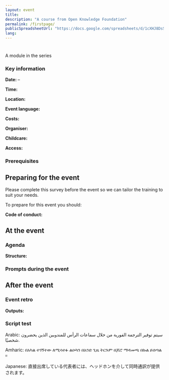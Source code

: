 ```yaml
---
layout: event
title: 
description: "A course from Open Knowledge Foundation"
permalink: /firstpage/
publicSpreadsheetUrl: "https://docs.google.com/spreadsheets/d/1cXHJ8DsS7kndV2xfdR48RNx1s2ySxOOH92EQIIa6-Wc/edit?usp=sharing"
lang: 
---
```



<h1 id="event_title"></h1>
<p class="series-title">A module in the  <span class="series"><a href="{{ site.baseurl }}/series-gis"><span id="event_series"></span></a></span> series</p>
<p><strong id="event_summary"></strong>
<p id="event_facilitators" class="facilitators"></p>
<div id="event_livestreamshow">
<div id="event_livestream"></div>
</div>
<div class="event-details-key-info-panel">
<h3>Key information</h3>
<p><strong>Date: </strong><span id="event_startdate"></span>
<span id="event_enddateshow">
<span>–</span><span id="event_enddate"></span>
</span>
</p>
<p class="event-timing"><strong>Time: </strong><span id="event_timing"></span></p>
<p><strong>Location: </strong><span id="event_location"></span></p>
<p><strong>Event language: </strong><span id="event_language"></span></p>

<p><strong>Costs: </strong><span id="event_costs"></span></p>
<p><strong>Organiser: </strong><span id="event_organiser"></span></p>
<p><strong>Childcare: </strong><span id="event_childcare"></span></p>
<p><strong>Access: </strong><span id="event_access"></span></p>

</div>
<div id="event_background"></div>
<h3>Prerequisites</h3>
<p id="event_prerequisites"></p>
<h2>Preparing for the event</h2>
<div id="event_presurveyshow">
<p>Please complete this survey before the event so we can tailor the training to suit your needs.</p>
<p><span id="event_presurvey"></span></p>
</div>
<p>To prepare for this event you should:</p>
<p id="event_preparation"></p>
<div id="event_codeofconductshow">
<p><strong>Code of conduct: </strong><span id="event_codeofconduct"></span></p>
</div>
<h2>At the event</h2>
<div id="event_agendashow">
<h3>Agenda</h3>
<p id="event_agenda"></p>
</div>
<p><strong>Structure: </strong><span id="event_structure"></span></p>
<h3>Prompts during the event</h3>
<p id="event_liveresources"></p>
<h2>After the event</h2>
<div id="event_postsurveyshow">
<p id="event_postsurvey"></p>
</div>
<div id="retro">
<h3>Event retro</h3>
<p id="event_washup"></p>
</div>
<p><strong>Outputs: </strong><span id="event_outputs"></span></p>

<h3>Script test</h3>
<p>Arabic: <span>سيتم توفير الترجمة الفورية من خلال سماعات الرأس للمندوبين الذين يحضرون شخصيًا.</span></p>
<p>Amharic: <span>በአካል ተገኝተው ለሚሳተፉ ልዑካን በአንድ ጊዜ ትርጉም በጆሮ ማዳመጫ በኩል ይሰጣል ፡፡</span></p>
<p>Japanese: <span>直接出席している代表者には、ヘッドホンを介して同時通訳が提供されます。</span></p>



